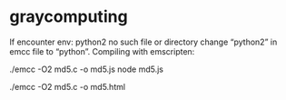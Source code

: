 # graycomputing

If encounter 
env: python2 no such file or directory
change “python2” in emcc file to “python”.
Compiling with emscripten:

./emcc -O2 md5.c -o md5.js
node md5.js

./emcc -O2 md5.c -o md5.html
